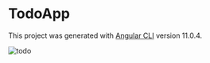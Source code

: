 # TodoApp

This project was generated with [Angular CLI](https://github.com/angular/angular-cli) version 11.0.4.

![todo](https://user-images.githubusercontent.com/60258353/102712249-9b935480-42e5-11eb-8117-2c4b7309ba3d.png)
